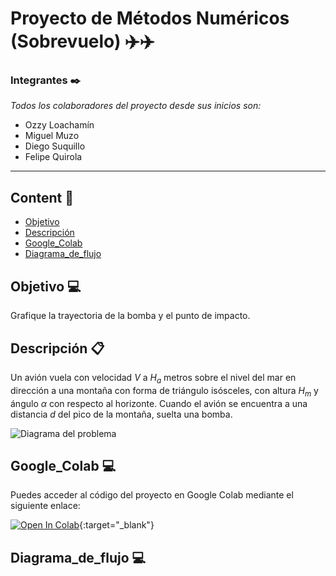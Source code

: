 # Proyecto de Métodos Numéricos (Sobrevuelo) ✈️✈️
### Integrantes ✒️

_Todos los colaboradores del proyecto desde sus inicios son:_

- Ozzy Loachamín
- Miguel Muzo
- Diego Suquillo
- Felipe Quirola
---
## Content 🚀
- [Objetivo](#Objetivo)
- [Descripción](#Descripción)
- [Google_Colab](#Google_Colab)
- [Diagrama_de_flujo](#Diagrama_de_flujo)


## Objetivo 💻
Grafique la trayectoria de la bomba y el punto de impacto.

## Descripción 📋
Un avión vuela con velocidad $V$ a $H_a$ metros sobre el nivel del mar en dirección a una montaña con forma de triángulo isósceles, con altura $H_m$ y ángulo $\alpha$ con respecto al horizonte. Cuando el avión se encuentra a una distancia $d$ del pico de la montaña, suelta una bomba.

![Diagrama del problema](https://github.com/Miguel-EMC/Proyecto_01_M-todosNumericos/assets/74844624/7980641b-fdc7-4a88-a239-12c4743ca544)


## Google_Colab 💻

Puedes acceder al código del proyecto en Google Colab mediante el siguiente enlace:

[![Open In Colab](https://colab.research.google.com/assets/colab-badge.svg)](https://colab.research.google.com/drive/1H6pX-K0Lf2JkuSz6xq4a0hr75nCUYeM9?usp=sharing){:target="_blank"}


## Diagrama_de_flujo 💻
